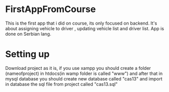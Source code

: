 # FirstAppFromCourse
This is the first app that i did on course, its only focused on backend. It's about assigning vehicle to driver , updating vehicle list and driver list. App is done on Serbian lang.

# Setting up
Download project as it is, if you use xampp you should create a folder (nameofproject) in htdocs(in wamp folder is called "www")
and after that in mysql database you should create new database called "cas13" and import in database the sql file from project called "cas13.sql"
